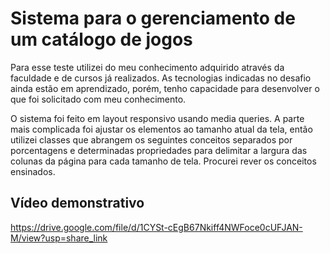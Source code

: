 # Sistema para o gerenciamento de um catálogo de jogos

Para esse teste utilizei do meu conhecimento adquirido através da faculdade e de cursos já realizados. 
As tecnologias indicadas no desafio ainda estão em aprendizado, porém, tenho capacidade para desenvolver 
o que foi solicitado com meu conhecimento. 

O sistema foi feito em layout responsivo usando media queries. A parte mais complicada foi ajustar os elementos ao tamanho atual da tela, então utilizei classes que abrangem os seguintes conceitos separados por porcentagens e determinadas propriedades para delimitar a largura das colunas da página para cada tamanho de tela. Procurei rever os conceitos ensinados. 

## Vídeo demonstrativo

https://drive.google.com/file/d/1CYSt-cEgB67Nkiff4NWFoce0cUFJAN-M/view?usp=share_link

